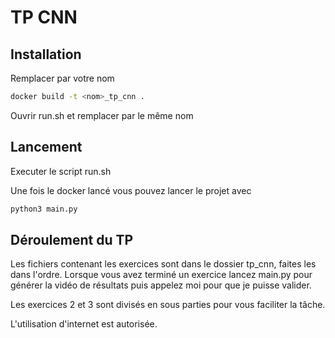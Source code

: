 # TP CNN

## Installation

Remplacer <nom> par votre nom
```bash
docker build -t <nom>_tp_cnn .
```

Ouvrir run.sh et remplacer <nom> par le même nom

## Lancement
Executer le script run.sh

Une fois le docker lancé vous pouvez lancer le projet avec

```bash
python3 main.py
```

## Déroulement du TP

Les fichiers contenant les exercices sont dans le dossier tp_cnn, faites les dans l'ordre. Lorsque vous avez terminé un 
exercice lancez main.py pour générer la vidéo de résultats puis appelez moi pour que je puisse valider. 

Les exercices 2 et 3 sont divisés en sous parties pour vous faciliter la tâche.

L'utilisation d'internet est autorisée.